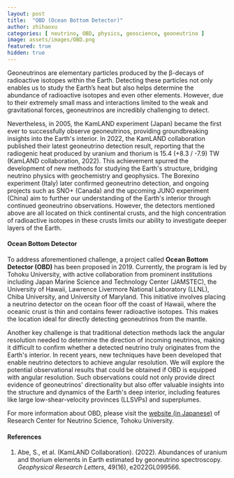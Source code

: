 ```yaml
---
layout: post
title:  "OBD (Ocean Bottom Detector)"
author: zhihaoxu
categories: [ neutrino, OBD, physics, geoscience, geoneutrino ]
image: assets/images/OBD.png
featured: true
hidden: true
---
```


Geoneutrinos are elementary particles produced by the β-decays of radioactive isotopes within the Earth.
Detecting these particles not only enables us to study the Earth’s heat but also helps determine the abundance of radioactive isotopes and even other elements.
However, due to their extremely small mass and interactions limited to the weak and gravitational forces, geoneutrinos are incredibly challenging to detect.

Nevertheless, in 2005, the KamLAND experiment (Japan) became the first ever to successfully observe geoneutrinos, providing groundbreaking insights into the Earth's interior. In 2022, the KamLAND collaboration published their latest geoneutrino detection result, reporting that the radiogenic heat produced by uranium and thorium is 15.4 (+8.3 / -7.9) TW (KamLAND collaboration, 2022).
This achievement spurred the development of new methods for studying the Earth's structure, bridging neutrino physics with geochemistry and geophysics.
The Borexino experiment (Italy) later confirmed geoneutrino detection, and ongoing projects such as SNO+ (Canada) and the upcoming JUNO experiment (China) aim to further our understanding of the Earth's interior through continued geoneutrino observations.
However, the detectors mentioned above are all located on thick continental crusts, and the high concentration of radioactive isotopes in these crusts limits our ability to investigate deeper layers of the Earth.



<h4>Ocean Bottom Detector</h4>

To address aforementioned challenge, a project called **Ocean Bottom Detector (OBD)** has been proposed in 2019.
Currently, the program is led by Tohoku University, with active collaboration from prominent institutions including Japan Marine Science and Technology Center (JAMSTEC), the University of Hawaii, Lawrence Livermore National Laboratory (LLNL), Chiba University, and University of Maryland.
This initiative involves placing a neutrino detector on the ocean floor off the coast of Hawaii, where the oceanic crust is thin and contains fewer radioactive isotopes.
This makes the location ideal for directly detecting geoneutrinos from the mantle.

Another key challenge is that traditional detection methods lack the angular resolution needed to determine the direction of incoming neutrinos, making it difficult to confirm whether a detected neutrino truly originates from the Earth's interior.
In recent years, new techniques have been developed that enable neutrino detectors to achieve angular resolution. We will explore the potential observational results that could be obtained if OBD is equipped with angular resolution.
Such observations could not only provide direct evidence of geoneutrinos' directionality but also offer valuable insights into the structure and dynamics of the Earth's deep interior, including features like large low-shear-velocity provinces (LLSVPs) and superplumes.

For more information about OBD, please visit the [website (in Japanese)](https://www.awa.tohoku.ac.jp/rcns/Research_profiles/res_introduction_watanabe.html) of Research Center for Neutrino Science, Tohoku University.


<h4>References</h4>
<ol>
  <li>
    <span>Abe, S., et al. (KamLAND Collaboration). (2022). Abundances of uranium and thorium elements in Earth estimated by geoneutrino spectroscopy. <em>Geophysical Research Letters</em>, 49(16), e2022GL099566.</span>
  </li>
</ol>
